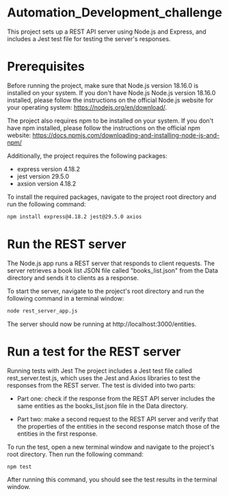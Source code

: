 # Automation_Development_challenge

This project sets up a REST API server using Node.js and Express, and includes a Jest test file for testing the server's responses.

# Prerequisites

Before running the project, make sure that Node.js version 18.16.0 is installed on your system. If you don't have Node.js  Node.js version 18.16.0 installed, please follow the instructions on the official Node.js website for your operating system: https://nodejs.org/en/download/.

The project also requires npm to be installed on your system. If you don't have npm installed, please follow the instructions on the official npm website: https://docs.npmjs.com/downloading-and-installing-node-js-and-npm/

Additionally, the project requires the following packages:

* express version 4.18.2
* jest version 29.5.0
* axsion version 4.18.2

To install the required packages, navigate to the project root directory and run the following command:

```sh
npm install express@4.18.2 jest@29.5.0 axios
```

# Run the REST server

The Node.js app runs a REST server that responds to client requests. The server retrieves a book list JSON file called "books_list.json" from the Data directory and sends it to clients as a response.

To start the server, navigate to the project's root directory and run the following command in a terminal window:

```sh
node rest_server_app.js
```
The server should now be running at http://localhost:3000/entities.

# Run a test for the REST server

Running tests with Jest
The project includes a Jest test file called rest_server.test.js, which uses the Jest and Axios libraries to test the responses from the REST server. The test is divided into two parts:

* Part one: check if the response from the REST API server includes the same entities as the books_list.json file in the Data directory.

* Part two: make a second request to the REST API server and verify that the properties of the entities in the second response match those of the entities in the first response.

To run the test, open a new terminal window and navigate to the project's root directory. Then run the following command:

```sh
npm test
```
After running this command, you should see the test results in the terminal window.


